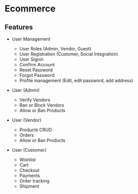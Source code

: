 # Ecommerce

## Features

- User Management
  - User Roles (Admin, Vendor, Guest)
  - User Registration (Customer, Social Integration)
  - User Signin
  - Confirm Account
  - Reset Password
  - Forgot Password
  - Profile management (Edit, edit password, add address)
  
- User (Admin)
  - Verify Vendors
  - Ban or Block Vendors
  - Allow or Ban Products
  
- User (Vendor)
  - Products CRUD
  - Orders
  - Allow or Ban Products
 
- User (Customer)
  - Wishlist
  - Cart
  - Checkout
  - Payments
  - Order tracking
  - Shipment
